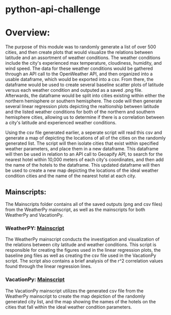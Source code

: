 # python-api-challenge

# Overview:
The purpose of this module was to randomly generate a list of over 500 cities, and then create plots that would visualize the relations between latitude and an assortment of weather conditions. The weather conditions include the city's experienced max temperature, cloudiness, humidity, and wind speed. The data for these weather conditions would be gathered through an API call to the OpenWeather API, and then organized into a usable dataframe, which would be exported into a csv. From there, the dataframe would be used to create several baseline scatter plots of latitude versus each weather condition and outputed as a saved .png file. Afterwards, the dataframe would be split into cities existing within either the northern hemisphere or southern hemisphere. The code will then generate several linear regression plots depicting the realtionship between latitude and the listed weather conditions for both of the northern and southern hemisphere cities, allowing us to determine if there is a correlation between a city's latitude and experienced weather conditions. 

Using the csv file generated earlier, a seperate script will read this csv and generate a map of depicting the locations of all of the cities on the randomly generated list. The script will then isolate cities that exist within specified weather parameters, and place them in a new dataframe. This dataframe will then be used in relation to an API call to Geoapify API, to search for the nearest hotel within 10,000 meters of each city's coordinates, and then add the name of the hotels to the dataframe. This updated dataframe will then be used to create a new map depicting the locations of the ideal weather condition cities and the name of the nearest hotel at each city.

## Mainscripts:
The Mainscripts folder contains all of the saved outputs (png and csv files) from the WeatherPy mainscript, as well as the mainscripts for both WeatherPy and VacationPy.

### WeatherPY: [Mainscript](https://github.com/EdGonz44/python-api-challenge/blob/main/MainScripts/WeatherPy.ipynb)
The WeatherPy mainscript conducts the investigation and visualization of the relations between city latitude and weather conditions. This script is responsible for creating the figures used in the linear regression plots, the baseline png files as well as creating the csv file used in the VacationPy script. The script also contains a brief analysis of the r^2 correlation values found through the linear regression lines.

### VacationPy: [Mainscript](https://github.com/EdGonz44/python-api-challenge/blob/main/MainScripts/VacationPy.ipynb)
The VacationPy mainscript utilizes the generated csv file from the WeatherPy mainscript to create the map depiction of the randomly generated city list, and the map showing the names of the hotels on the cities that fall within the ideal weather condition parameters. 


